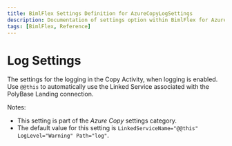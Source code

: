 ```yaml
---
title: BimlFlex Settings Definition for AzureCopyLogSettings
description: Documentation of settings option within BimlFlex for AzureCopyLogSettings
tags: [BimlFlex, Reference]
---
```


# Log Settings

The settings for the logging in the Copy Activity, when logging is enabled. Use `@@this` to automatically use the Linked Service associated with the PolyBase Landing connection.

Notes:

* This setting is part of the *Azure Copy* settings category.
* The default value for this setting is `LinkedServiceName="@@this" LogLevel="Warning" Path="log"`.

